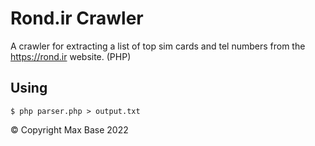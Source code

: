 # Rond.ir Crawler

A crawler for extracting a list of top sim cards and tel numbers from the https://rond.ir website. (PHP)

## Using

```
$ php parser.php > output.txt
```

© Copyright Max Base 2022
